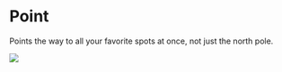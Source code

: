 Point
=====

Points the way to all your favorite spots at once, not just the north pole.

![](https://img.shields.io/github/created-at/arnodenhond/signpost)
